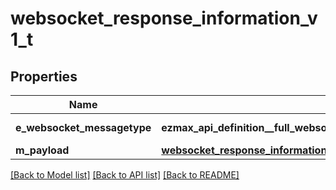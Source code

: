 # websocket_response_information_v1_t

## Properties
Name | Type | Description | Notes
------------ | ------------- | ------------- | -------------
**e_websocket_messagetype** | **ezmax_api_definition__full_websocket_response_information_v1_EWEBSOCKETMESSAGETYPE_e** | The Type of message | 
**m_payload** | [**websocket_response_information_v1_m_payload_t**](websocket_response_information_v1_m_payload.md) \* |  | 

[[Back to Model list]](../README.md#documentation-for-models) [[Back to API list]](../README.md#documentation-for-api-endpoints) [[Back to README]](../README.md)


